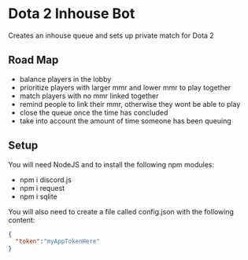 # Dota 2 Inhouse Bot
Creates an inhouse queue and sets up private match for Dota 2

## Road Map
* balance players in the lobby
* prioritize players with larger mmr and lower mmr to play together
* match players with no mmr linked together
* remind people to link their mmr, otherwise they wont be able to play
* close the queue once the time has concluded
* take into account the amount of time someone has been queuing

## Setup
You will need NodeJS and to install the following npm modules:
* npm i discord.js
* npm i request
* npm i sqlite

You will also need to create a file called config.json with the following content:
```json
{
  "token":"myAppTokenHere"
}
```
